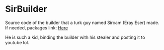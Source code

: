 # SirBuilder
Source code of the builder that a turk guy named Sircam (Eray Eser) made.
If needed, packages link: [Here](https://mega.nz/file/IphCABiQ#9T5-Sa6nrH-83TxrV1JizaQkLx5QFdVmz28aM0ABe_Y)

He is such a kid, binding the builder with his stealer and posting it to youtube lol.
